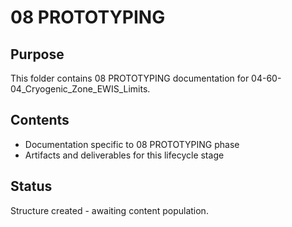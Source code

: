 # 08 PROTOTYPING

## Purpose
This folder contains 08 PROTOTYPING documentation for 04-60-04_Cryogenic_Zone_EWIS_Limits.

## Contents
- Documentation specific to 08 PROTOTYPING phase
- Artifacts and deliverables for this lifecycle stage

## Status
Structure created - awaiting content population.
